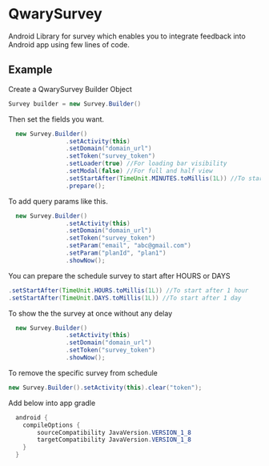 
# QwarySurvey
Android Library for survey which enables you to integrate feedback into Android app using few lines of code.

## Example

Create a QwarySurvey Builder Object

```java
Survey builder = new Survey.Builder()

```

Then set the fields you want.

```java
  new Survey.Builder()
                .setActivity(this)
                .setDomain("domain_url")
                .setToken("survey_token")
                .setLoader(true) //For loading bar visibility
                .setModal(false) //For full and half view
                .setStartAfter(TimeUnit.MINUTES.toMillis(1L)) //To start survey after 1 minute
                .prepare();
```

To add query params like this.

```java
  new Survey.Builder()
                .setActivity(this)
                .setDomain("domain_url")
                .setToken("survey_token")
                .setParam("email", "abc@gmail.com")
                .setParam("planId", "plan1")
                .showNow();
```

You can prepare the schedule survey to start after HOURS or DAYS

```java
.setStartAfter(TimeUnit.HOURS.toMillis(1L)) //To start after 1 hour
.setStartAfter(TimeUnit.DAYS.toMillis(1L)) //To start after 1 day

```

To show the the survey at once without any delay

```java
  new Survey.Builder()
                .setActivity(this)
                .setDomain("domain_url")
                .setToken("survey_token")
                .showNow();

```

To remove the specific survey from schedule
```java
new Survey.Builder().setActivity(this).clear("token");
```

Add below into app gradle

```java
  android {
    compileOptions {
        sourceCompatibility JavaVersion.VERSION_1_8
        targetCompatibility JavaVersion.VERSION_1_8
    }
  }
```